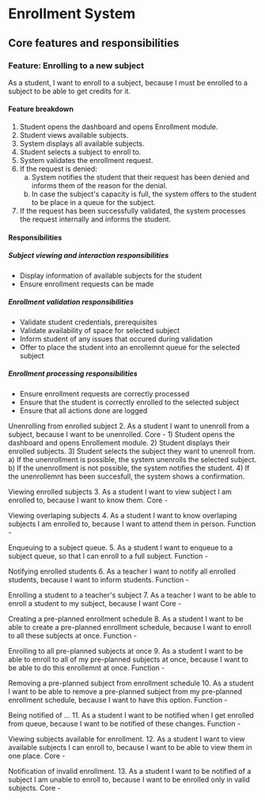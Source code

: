 
# Enrollment System

## Core features and responsibilities

### Feature: Enrolling to a new subject

As a student, I want to enroll to a subject, because I must be enrolled to a subject to be able to get credits for it.

#### Feature breakdown

1. Student opens the dashboard and opens Enrollment module.
2. Student views available subjects.
3. System displays all available subjects.
4. Student selects a subject to enroll to.
5. System validates the enrollment request.
6. If the request is denied:
    <ol type="a">
        <li>System notifies the student that their request has been denied and informs them of the reason for the denial.</li>
        <li>In case the subject's capacity is full, the system offers to the student to be place in a queue for the subject.</li>
    </ol>
7. If the request has been successfully validated, the system processes the request internally and informs the student.

#### Responsibilities

##### Subject viewing and interaction responsibilities
* Display information of available subjects for the student
* Ensure enrollment requests can be made

##### Enrollment validation responsibilities
* Validate student credentials, prerequisites
* Validate availability of space for selected subject
* Inform student of any issues that occured during validation
* Offer to place the student into an enrollemnt queue for the selected subject

##### Enrollment processing responsibilities
* Ensure enrollment requests are correctly processed
* Ensure that the student is correctly enrolled to the selected subject
* Ensure that all actions done are logged


Unenrolling from enrolled subject
2. As a student I want to unenroll from a subject, because I want to be unenrolled.
Core -
    1) Student opens the dashboard and opens Enrollement module.
    2) Student displays their enrolled subjects.
    3) Student selects the subject they want to unenroll from.
        a) If the unenrollment is possible, the system unenrolls the selected subject.
        b) If the unenrollment is not possible, the system notifies the student.
    4) If the unenrollemnt has been succesfull, the system shows a confirmation.

Viewing enrolled subjects
3. As a student I want to view subject I am enrolled to, because I want to know them.
Core -

Viewing overlaping subjects
4. As a student I want to know overlaping subjects I am enrolled to, because I want to attend them in person.
Function -

Enqueuing to a subject queue.
5. As a student I want to enqueue to a subject queue, so that I can enroll to a full subject.
Function -

Notifying enrolled students
6. As a teacher I want to notify all enrolled students, because I want to inform students.
Function -

Enrolling a student to a teacher's subject
7. As a teacher I want to be able to enroll a student to my subject, because I want
Core -

Creating a pre-planned enrollment schedule
8. As a student I want to be able to create a pre-planned enrollment schedule, because I want to enroll to all these subjects at once.
Function -

Enrolling to all pre-planned subjects at once
9. As a student I want to be able to enroll to all of my pre-planned subjects at once, because I want to be able to do this enrollemnt at once.
Function -

Removing a pre-planned subject from enrollment schedule
10. As a student I want to be able to remove a pre-planned subject from my pre-planned enrollment schedule, because I want to have this option.
Function -

Being notified of ...
11. As a student I want to be notified when I get enrolled from queue, because I want to be notified of these changes.
Function -

Viewing subjects available for enrollment.
12. As a student I want to view available subjects I can enroll to, because I want to be able to view them in one place.
Core -

Notification of invalid enrollment.
13. As a student I want to be notified of a subject I am unable to enroll to, because I want to be enrolled only in valid subjects.
Core -
